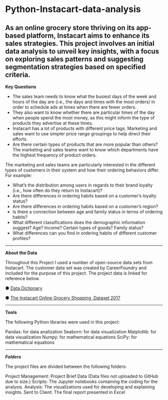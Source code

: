 # Python-Instacart-data-analysis
As an online grocery store thriving on its app-based platform, Instacart aims to enhance its sales strategies. This project involves an initial data analysis to unveil key insights, with a focus on exploring sales patterns and suggesting segmentation strategies based on specified criteria. 
---
**Key Questions**
- The sales team needs to know what the busiest days of the week and hours of the day are (i.e., the days and times with the most orders) in order to schedule ads at times when there are fewer orders.
- They also want to know whether there are particular times of the day when people spend the most money, as this might inform the type of products they advertise at these times.
- Instacart has a lot of products with different price tags. Marketing and sales want to use simpler price range groupings to help direct their efforts.
- Are there certain types of products that are more popular than others? The marketing and sales teams want to know which departments have the highest frequency of product orders.

The marketing and sales teams are particularly interested in the different types of customers in their system and how their ordering behaviors differ. For example:
- What’s the distribution among users in regards to their brand loyalty (i.e., how often do they return to Instacart)?
- Are there differences in ordering habits based on a customer’s loyalty status?
- Are there differences in ordering habits based on a customer’s region?
- Is there a connection between age and family status in terms of ordering habits?
- What different classifications does the demographic information suggest? Age? Income? Certain types of goods? Family status?
- What differences can you find in ordering habits of different customer profiles? 
---
**About the Data**

Throughout this Project I used a number of open-source data sets from Instacart. The customer data set was created by CareerFoundry and included for the purpose of this project.
The project data is linked for reference below. 


● [Data Dictionary ](https://gist.github.com/jeremystan/c3b39d947d9b88b3ccff3147dbcf6c6b)

● [The Instacart Online Grocery Shopping  Dataset 2017 ](https://www.kaggle.com/datasets/psparks/instacart-market-basket-analysis)

---
**Tools**

The following Python libraries were used in this project:

Pandas: for data analization
Seaborn: for data visualization
Matplotlib: for data visualization
Numpy: for mathematical equations
SciPy: for mathematical equations

---
***Folders***

The project files are divided between the following folders:

Project Management: Project Brief
Data (Data files not uploaded to GitHub due to size.)
Scripts: The Jupyter notebooks containing the coding for the analysis.
Analysis: The visualizations used for developing and explaining insights.
Sent to Client: The final report presented in Excel






